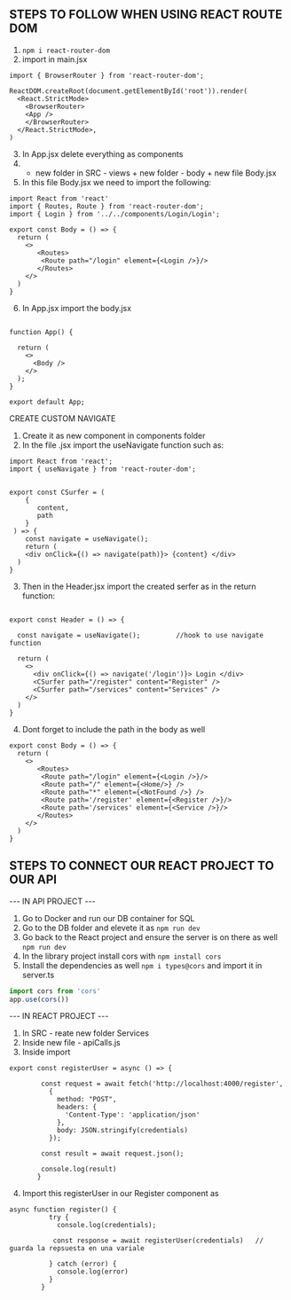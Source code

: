  ## STEPS TO FOLLOW WHEN USING REACT ROUTE DOM
1. ` npm i react-router-dom `
2. import in main.jsx
```
import { BrowserRouter } from 'react-router-dom';

ReactDOM.createRoot(document.getElementById('root')).render(
  <React.StrictMode>
    <BrowserRouter>
    <App />
    </BrowserRouter>
  </React.StrictMode>,
)
```
3. In App.jsx delete everything as components
4. + new folder in SRC - views + new folder - body + new file Body.jsx
5. In this file Body.jsx we need to import the following:
```
import React from 'react'
import { Routes, Route } from 'react-router-dom';
import { Login } from '../../components/Login/Login';

export const Body = () => {
  return (
    <>
       <Routes>
        <Route path="/login" element={<Login />}/>
       </Routes>
    </>
  )
}

```
6. In App.jsx import the body.jsx
```

function App() {
  
  return (
    <>
      <Body />
    </>
  );
}

export default App;

```

CREATE CUSTOM NAVIGATE

1. Create it as new component in components folder
2. In the file .jsx import the useNavigate function such as:

```
import React from 'react';
import { useNavigate } from 'react-router-dom';


export const CSurfer = (
    {
       content,
       path
    }
 ) => {
    const navigate = useNavigate();
    return (
    <div onClick={() => navigate(path)}> {content} </div>
  )
}

```
3. Then in the Header.jsx import the created serfer as in the return function:
```

export const Header = () => {

  const navigate = useNavigate();         //hook to use navigate function

  return (
    <>
      <div onClick={() => navigate('/login')}> Login </div>
      <CSurfer path="/register" content="Register" />
      <CSurfer path="/services" content="Services" />
    </>
  )
}
```
4. Dont forget to include the path in the body as well
``` 
export const Body = () => {
  return (
    <>
       <Routes>
        <Route path="/login" element={<Login />}/>
        <Route path="/" element={<Home/>} />
        <Route path="*" element={<NotFound />} />
        <Route path='/register' element={<Register />}/>
        <Route path='/services' element={<Service />}/>
       </Routes>
    </>
  )
}
```


## STEPS TO CONNECT OUR REACT PROJECT TO OUR API

--- IN API PROJECT ---

1. Go to Docker and run our DB container for SQL
2. Go to the DB folder and elevete it as `npm run dev`
3. Go back to the React project and ensure the server is on there as well ` npm run dev `
4. In the library project install cors with `npm install cors`
5. Install the dependencies as well `npm i types@cors` and import it in server.ts 
 ``` js
import cors from 'cors'
app.use(cors())
```

--- IN REACT PROJECT ---

1. In SRC - reate new folder Services 
2. Inside new file - apiCalls.js
3. Inside import 
```
export const registerUser = async () => {

        const request = await fetch('http://localhost:4000/register',
          {
            method: "POST",
            headers: {
              'Content-Type': 'application/json'
            },
            body: JSON.stringify(credentials)
          });

        const result = await request.json();

        console.log(result)
       }

```
4. Import this registerUser in our Register component as 
```
async function register() {
          try {
            console.log(credentials);

           const response = await registerUser(credentials)   // guarda la repsuesta en una variale

          } catch (error) {
            console.log(error)
          }
        }
```